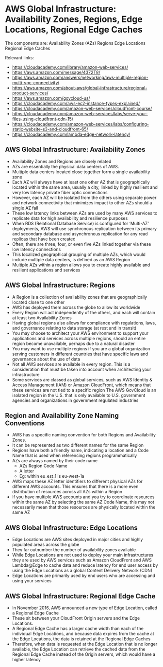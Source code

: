 # AWS Global Infrastructure: Availability Zones, Regions, Edge Locations, Regional Edge Caches

The components are:
  Availability Zones (AZs)
  Regions
  Edge Locations
  Regional Edge Caches

Relevant links:
  - https://cloudacademy.com/library/amazon-web-services/
  - https://aws.amazon.com/message/4372T8/
  - https://aws.amazon.com/answers/networking/aws-multiple-region-multi-vpc-connectivity/
  - https://aws.amazon.com/about-aws/global-infrastructure/regional-product-services/
  - https://aws.amazon.com/govcloud-us/
  - https://cloudacademy.com/aws-ec2-instance-types-explained/
  - https://cloudacademy.com/amazon-web-services/cloudfront-course/
  - https://cloudacademy.com/amazon-web-services/labs/serve-your-files-using-cloudfront-cdn-15/
  - https://cloudacademy.com/amazon-web-services/labs/configuring-static-website-s3-and-cloudfront-65/
  - https://cloudacademy.com/lambda-edge-network-latency/


## AWS Global Infrastructure: Availability Zones

- Availability Zones and Regions are closely related
- AZs are essentially the physical data centers of AWS.
- Multiple data centers located close together form a single availability zone
- Each AZ will always have at least one other AZ that is geographically located within the same area, usually a city, 
linked by highly resilient and very low latency private fiber optic connections
- However, each AZ will be isolated from the others using separate power and network connectivity that minimizes impact to other AZs should a single AZ fail
- These low latency links between AZs are used by many AWS services to replicate data for high availability and 
resilience purposes
- When RDS (Relational Database Service) is configured for ‘Multi-AZ’ deployments, AWS will use synchronous replication between its primary and secondary database and asynchronous replication for any read replicas that have been created
- Often, there are three, four, or even five AZs linked together via these low latency connections
- This localized geographical grouping of multiple AZs, which would include multiple data centers, is defined as an AWS Region
- Multiple AZs within a region allows you to create highly available and resilient applications and services


## AWS Global Infrastructure: Regions

- A Region is a collection of availability zones that are geographically located close to one other
- AWS has deployed them across the globe to allow its worldwide 
- Every Region will act independently of the others, and  each will contain at least two Availability Zones
- Having global regions also allows for compliance with regulations, laws, and governance relating to data storage (at 
rest and in transit) 
- You may choose to architect your AWS environment to support your applications and services across multiple regions, should an entire region become unavailable, perhaps due to a natural disaster
- You may want to use multiple regions if you are a global organization serving customers in different countries that 
have specific laws and governance about the use of data
- Not all AWS services are available in every region. This is a consideration that must be taken into 
account when architecting your infrastructure
- Some services are classed as global services, such as AWS Identity & Access Management (IAM) or Amazon CloudFront, which means that these services are not tied to a specific region
The AWS GovCloud is an isolated region in the U.S. that is only available to U.S. government agencies and organizations in government regulated industries


## Region and Availability Zone Naming Conventions

- AWS has a specific naming convention for both Regions and Availability Zones.
- It can be represented as two different names for the same Region
- Regions have both a friendly name, indicating a location and a Code Name that is used when referencing regions programmatically
- AZs are always named by their code name
  - AZs Region Code Name
  - A letter
  - Eg: within eu_est_1 is eu-west-1a
- AWS maps these AZ letter identifiers to different physical AZs for different AWS accounts. This ensures that there is a more even distribution of resources across all AZs within a Region
- If you have multiple AWS accounts and you try to coordinate resources within the same AZ by selecting the same AZ 
Code Name, this may not necessarily mean that those resources are physically located within the same AZ


## AWS Global Infrastructure: Edge Locations

- Edge Locations are AWS sites deployed in major cities and highly populated areas across the globe
- They far outnumber the number of availability zones available
- While Edge Locations are not used to deploy your main infrastructures they are used by AWS services such as
Amazon CloudFront and AWS Lambda@Edge to cache data and reduce latency for end user access by using the Edge Locations as a global Content Delivery Network  (CDN)
- Edge Locations are primarily used by end users who are accessing and using your services


## AWS Global Infrastructure: Regional Edge Cache

- In November 2016, AWS announced a new type of Edge Location, called a Regional Edge Cache
- These sit between your CloudFront Origin servers and the Edge Locations. 
- A Regional Edge Cache has a larger cache width than each of the individual Edge Locations, and because data expires from the cache at the Edge Locations, the data is retained at the Regional Edge Caches
- Therefore, when data is requested at the Edge Location that is no longer available, the Edge Location can retrieve the cached data from the Regional Edge Cache instead of the Origin servers, which would have a higher latency
